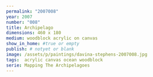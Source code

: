 ```yaml
---
permalink: "2007008"
year: 2007
number: "008"
title: Archipelago
dimensions: 460 x 180
medium: woodblock acrylic on canvas
show_in_home: #true or empty
publish: # notyet or blank
image: /assets/p/paintings/davina-stephens-2007008.jpg
tags:  acrylic canvas ocean woodblock
serie: Mapping The Archipelagoes
---
```

